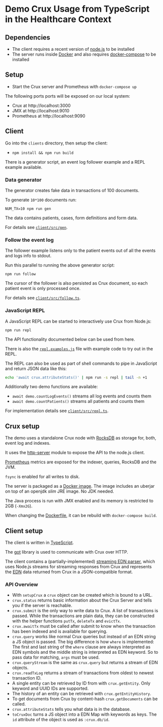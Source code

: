 # Demo Crux Usage from TypeScript in the Healthcare Context

## Dependencies

- The client requires a recent version of [node.js](https://nodejs.org/) to be installed
- The server runs inside [Docker](https://www.docker.com/) and also requires [docker-compose](https://github.com/docker/compose) to be installed

## Setup

- Start the Crux server and Prometheus with `docker-compose up`

The following ports ports will be exposed on our local system:

- Crux at http://localhost:3000
- JMX at http://localhost:9010
- Prometheus at http://localhost:9090

## Client

Go into the `clients` directory, then setup the client:

- `npm install && npm run build`

There is a generator script, an event log follower example and a REPL example available.

### Data generator

The generator creates fake data in transactions of 100 documents.

To generate `10*100` documents run:

`NUM_TX=10 npm run gen`

The data contains patients, cases, form definitions and form data.

For details see [`client/src/gen`](client/src/gen).

### Follow the event log

The follower example listens only to the patient events out of all the events and logs info to stdout.

Run this parallel to running the above generator script:

`npm run follow`

The cursor of the follower is also persisted as Crux document, so each patient event is only processed once.

For details see [`client/src/follow.ts`](client/src/follow.ts).

### JavaScript REPL

A JavaScript REPL can be started to interactively use Crux from Node.js:

`npm run repl`

The API functionality documented below can be used from here.

There is also the [`repl.examples.js`](client/repl.examples.js) file with example code to try out in the REPL.

The REPL can also be used as part of shell commands to pipe in JavaScript and return JSON data like this:

```sh
echo 'await crux.attributeStats()' | npm run -s repl | tail -n +1
```

Additionally two demo functions are available:

- `await demo.countLogEvents()` streams all log events and counts them
- `await demo.countPatients()` streams all patients and counts them

For implementation details see [`client/src/repl.ts`](client/src/repl.ts).

## Crux setup

The demo uses a standalone Crux node with [RocksDB](https://rocksdb.org/) as storage for, both, event log and indexes.

It uses the [http-server](https://opencrux.com/docs#config-http) module to expose the API to the node.js client.

[Prometheus](https://prometheus.io/) metrics are exposed for the indexer, queries, RocksDB and the JVM.

`fsync` is enabled for all writes to disk.

The server is packaged as a [Docker image](./server/Dockerfile).
The image includes an uberjar on top of an openjdk *slim* JRE image. No JDK needed.

The Java process is run with JMX enabled and its memory is restricted to 2GB (`-Xmx2G`).

When changing the [Dockerfile](./server/Dockerfile), it can be rebuild with `docker-compose build`.


## Client setup

The client is written in [TypeScript](https://www.typescriptlang.org/index.html).

The [got](https://github.com/sindresorhus/got) library is used to communicate with Crux over HTTP.

The client contains a (partially-implemented) [streaming EDN parser](./client/src/crux/edn.ts),
which uses Node.js streams for streaming responses from Crux and
represents the [EDN](https://github.com/edn-format/edn) data returned from Crux in a JSON-compatible format.

### API Overview

- With `setupCrux` a `crux` object can be created which is bound to a URL.
- `crux.status` returns basic information about the Crux Server and tells you if the server is reachable.
- `crux.submit` is the only way to write data to Crux. A list of transactions is passed. While the transactions are plain data, they can be constructed with the helper functions `putTx`, `deleteTx` and `evictTx`.
- `crux.awaitTx` must be called after submit to know when the transaction has been indexed and is available for querying.
- `crux.query` works like normal Crux queries but instead of an EDN string a JS object is passed. The big difference is how `where` is implemented: The first and last string of the `where` clause are always interpreted as EDN symbols and the middle string is interpreted as EDN keyword. So to pass data for matching, `args` must be used.
- `crux.queryStream` is the same as `crux.query` but returns a stream of EDN objects.
- `crux.readTxLog` returns a stream of transactions from oldest to newest transaction ID.
- A single entity can be retrieved by ID from with `crux.getEntity`. Only keyword and UUID IDs are supported.
- The history of an entity can be retrieved with `crux.getEntityHistory`.
- To get documents from Crux by content-hash `crux.getDocuments` can be called.
- `crux.attributeStats` tells you what data is in the database.
- `toCruxDoc` turns a JS object into a EDN Map with keywords as keys. The `id` attribute of the object is used as `:crux.db/id`.

